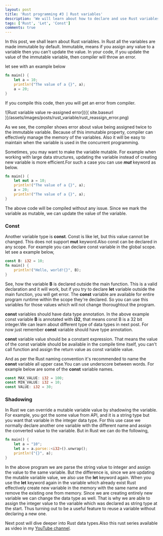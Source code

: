 ```yaml
---
layout: post
title: 'Rust programming #3 | Rust variables'
description: 'We will learn about how to declare and use Rust variables'
tags: ['Rust', 'Let', 'Const']
comments: true
---
```


In this post, we shall learn about Rust variables. In Rust all the variables are made immutable by default. Immutable, means if you assign any value to a variable then you can't update the value. In your code, if you update the value of the immutable variable, then compiler will throw an error.

let see with an example below

```rs
fn main() {
    let a = 10;
    println!("The value of a {}", a);
    a = 20;
}
```

If you compile this code, then you will get an error from compiler.

![Rust variable value re-assigned error]({{ site.baseurl }}/assets/images/posts/rust_variable/rust_reassign_error.png)

As we see, the compiler shows error about value being assigned twice to the immutable variable. Because of this immutable property, compiler can effectively manage the memory of the variables. Also it will be easy to maintain when the variable is used in the concurrent programming.

Sometimes, you may want to make the variable mutable. For example when working with large data structures, updating the variable instead of creating new variable is more efficient.For such a case you can use **_mut_** keyword as below.

```rs
fn main() {
    let mut a = 10;
    println!("The value of a {}", a);
    a = 20;
    println!("The value of a {}", a);
}
```

The above code will be compiled without any issue. Since we mark the variable as mutable, we can update the value of the variable.

### Const

Another variable type is **const**. Const is like let, but this value cannot be changed. This does not support **mut** keyword.Also const can be declared in any scope. For example you can declare const variable in the global scope. let see a example below,

```rs
const B: i32 = 10;
fn main() {
    println!("Hello, world!{}", B);
}
```

See, how the variable **B** is declared outside the main function. This is a valid declaration and it will work, but if you try to declare **let** variable outside the main function, you will get error. The **const** variable are available for entire program runtime within the scope they're declared. So you can use this variables for those values which will not change thoroughtout the program.

**const** variables should have data type annotation. In the above example const variable **B** is annotated with **i32**, that means const B is a 32 bit integer.We can learn about different type of data types in next post. For now just remember **const** variable should have type annotation.

**const** variable value should be a constant expression. That means the value of the const variable should be available in the compile time itself, you can't call function and assign the return value as const variable value.

And as per the Rust naming convention it's recommended to name the **const** variable all upper case.You can use underscore between words. For example below are some of the **const** variable names.

```rs
const MAX_VALUE: i32 = 100;
const MIN_VALUE: i32 = 10;
const VALUE: i32 = 30;
```

### Shadowing

In Rust we can override a mutable variable value by shadowing the variable. For example, you got the some value from API, and it is a string type but you want that variable in the integer data type. For this use case we normally declare another one variable with the different name and assign the converted value to the variable. But in Rust we can do the following,

```rs
fn main() {
    let a = "10";
    let a = a.parse::<i32>().unwrap();
    println!("{}", a);
}
```

In the above program we are parse the string value to integer and assign the value to the same variable. But the difference is, since we are updating the mutable variable value, we also use the **let** keyword again. When you use the **let** keyword again in the variable which already exist Rust effectively create new variable in the memory with the same name and remove the existing one from memory. Since we are creating entirely new variable we can change the data type as well. That is why we are able to assign the integer value to the variable which was declared as string type at the start. Thus turning out to be a useful feature to reuse a variable without declaring a new one.

Next post will dive deeper into Rust data types.Also this rust series available as video in my [YouTube channel](https://www.youtube.com/channel/UC4w12aiYyyYGqFzIkBlHlBQ).

